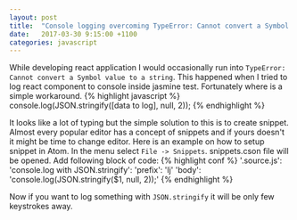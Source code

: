 ```yaml
---
layout: post
title:  "Console logging overcoming TypeError: Cannot convert a Symbol value to a string"
date:   2017-03-30 9:15:00 +1100
categories: javascript
---
```

While developing react application I would occasionally run into `TypeError: Cannot convert a Symbol value to a string`.
This happened when I tried to log react component to console inside jasmine test.
Fortunately where is a simple workaround.
{% highlight javascript %}
console.log(JSON.stringify([data to log], null, 2));
{% endhighlight %}

It looks like a lot of typing but the simple solution to this is to create snippet.
Almost every popular editor has a concept of snippets and if yours doesn't it might be time to change editor.
Here is an example on how to setup snippet in Atom.
In the menu select `File -> Snippets`. snippets.cson file will be opened. Add following block of code:
{% highlight conf %}
'.source.js':
  'console.log with JSON.stringify':
    'prefix': 'lj'
    'body': 'console.log(JSON.stringify($1, null, 2));'
{% endhighlight %}

Now if you want to log something with `JSON.stringify` it will be only few keystrokes away.

